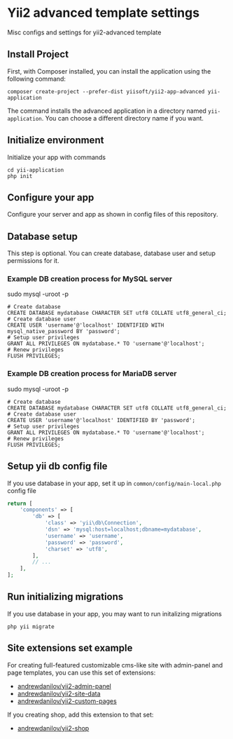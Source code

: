 # Yii2 advanced template settings
Misc configs and settings for yii2-advanced template

## Install Project

First, with Composer installed, you can install the application using the following command:

    composer create-project --prefer-dist yiisoft/yii2-app-advanced yii-application

The command installs the advanced application in a directory named `yii-application`. You can choose a different
directory name if you want.

## Initialize environment

Initialize your app with commands

    cd yii-application
    php init

## Configure your app

Configure your server and app as shown in config files of this repository.

## Database setup

This step is optional. You can create database, database user and setup permissions for it.

### Example DB creation process for MySQL server

sudo mysql -uroot -p
```mysql
# Create database
CREATE DATABASE mydatabase CHARACTER SET utf8 COLLATE utf8_general_ci;
# Create database user
CREATE USER 'username'@'localhost' IDENTIFIED WITH mysql_native_password BY 'password';
# Setup user privileges
GRANT ALL PRIVILEGES ON mydatabase.* TO 'username'@'localhost';
# Renew privileges
FLUSH PRIVILEGES;
```

### Example DB creation process for MariaDB server

sudo mysql -uroot -p
```mysql
# Create database
CREATE DATABASE mydatabase CHARACTER SET utf8 COLLATE utf8_general_ci;
# Create database user
CREATE USER 'username'@'localhost' IDENTIFIED BY 'password';
# Setup user privileges
GRANT ALL PRIVILEGES ON mydatabase.* TO 'username'@'localhost';
# Renew privileges
FLUSH PRIVILEGES;
```

## Setup yii db config file

If you use database in your app, set it up in `common/config/main-local.php` config file

```php
return [
    'components' => [
        'db' => [
            'class' => 'yii\db\Connection',
            'dsn' => 'mysql:host=localhost;dbname=mydatabase',
            'username' => 'username',
            'password' => 'password',
            'charset' => 'utf8',
        ],
        // ...
    ],
];
```

## Run initializing migrations

If you use database in your app, you may want to run initalizing migrations

    php yii migrate

## Site extensions set example

For creating full-featured customizable cms-like site with admin-panel and page templates, you can
use this set of extensions:

* [andrewdanilov/yii2-admin-panel](https://github.com/AndrewDanilov/yii2-admin-panel)
* [andrewdanilov/yii2-site-data](https://github.com/AndrewDanilov/yii2-site-data)
* [andrewdanilov/yii2-custom-pages](https://github.com/AndrewDanilov/yii2-custom-pages)

If you creating shop, add this extension to that set:

* [andrewdanilov/yii2-shop](https://github.com/AndrewDanilov/yii2-shop)
